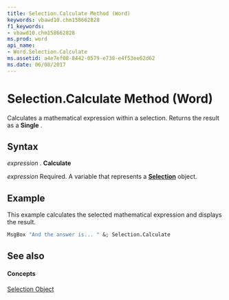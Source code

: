```yaml
---
title: Selection.Calculate Method (Word)
keywords: vbawd10.chm158662828
f1_keywords:
- vbawd10.chm158662828
ms.prod: word
api_name:
- Word.Selection.Calculate
ms.assetid: a4e7ef08-8442-0579-e738-e4f53ee62d62
ms.date: 06/08/2017
---
```



# Selection.Calculate Method (Word)

Calculates a mathematical expression within a selection. Returns the result as a **Single** .


## Syntax

 _expression_ . **Calculate**

 _expression_ Required. A variable that represents a **[Selection](selection-object-word.md)** object.


## Example

This example calculates the selected mathematical expression and displays the result.


```vb
MsgBox "And the answer is... " &; Selection.Calculate
```


## See also


#### Concepts


[Selection Object](selection-object-word.md)

